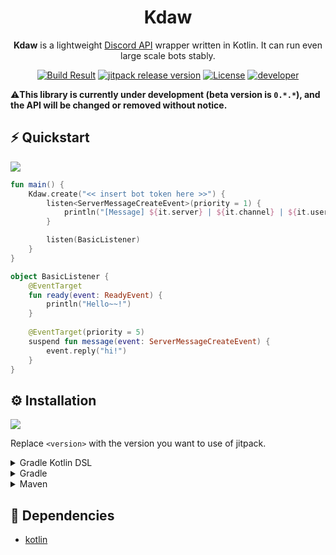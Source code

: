 <h1 align="center">Kdaw</h1>

<p align="center"><b>Kdaw</b>  is a lightweight <a href="https://discord.com/developers/docs/intro">Discord API</a> wrapper written in Kotlin. It can run even large scale bots stably.</p>

<div align="center">
    <a href="https://github.com/Kotlin-chan/kdaw"><img src="https://img.shields.io/github/workflow/status/Kotlin-chan/kdaw/build?style=flat-square" alt="Build Result"></a>
    <a href="https://jitpack.io/#Kotlin-chan/kdaw"><img src="https://img.shields.io/jitpack/v/github/Kotlin-chan/kdaw?label=Version&style=flat-square&color=blueviolet" alt="jitpack release version"></a>
    <a href="https://www.apache.org/licenses/LICENSE-2.0"><img src="https://img.shields.io/static/v1?label=License&message=Apache%202.0&style=flat-square&color=blue" alt="License"></a>
    <a href="https://twitter.com/kotx__"><img src="https://img.shields.io/static/v1?label=Developer&message=Kotx__&style=flat-square&color=orange" alt="developer"></a>
</div>

⚠️**This library is currently under development (beta version is `0.*.*`), and the API will be changed or removed
without notice.**

## ⚡ Quickstart

![](https://i.imgur.com/EXAMPLE_GIF.gif)

```kotlin
fun main() {
    Kdaw.create("<< insert bot token here >>") {
        listen<ServerMessageCreateEvent>(priority = 1) {
            println("[Message] ${it.server} | ${it.channel} | ${it.user} | ${it.text}")
        }

        listen(BasicListener)
    }
}

object BasicListener {
    @EventTarget
    fun ready(event: ReadyEvent) {
        println("Hello~~!")
    }
    
    @EventTarget(priority = 5)
    suspend fun message(event: ServerMessageCreateEvent) {
        event.reply("hi!")
    } 
}
```

## ⚙️ Installation

[![](https://img.shields.io/jitpack/v/github/Kotlin-Chan/kdaw?label=Version&style=flat-square&color=blueviolet)](https://jitpack.io/Kotlin-Chan/kdaw)

Replace `<version>` with the version you want to use of jitpack.

<details>
<summary>Gradle Kotlin DSL</summary>
<div>

```kotlin
repositories {
    maven("https://jitpack.io")
}
```

```kotlin
dependencies {
    implementation("com.github.Kotlin-Chan:kdaw:<version>")
}
```

</div>
</details>

<details>
<summary>Gradle</summary>
<div>

```groovy
repositories {
    maven { url "https://jitpack.io" }
}
```

```groovy
dependencies {
    implementation "com.github.Kotlin-Chan:kdaw:<version>"
}
```

</div>
</details>

<details>
<summary>Maven</summary>
<div>

```xml

<repositories>
    <repository>
        <id>jitpack.io</id>
        <url>https://jitpack.io</url>
    </repository>
</repositories>
```

```xml

<dependency>
    <groupId>com.github.Kotlin-Chan</groupId>
    <artifactId>kdaw</artifactId>
    <version>version</version>
</dependency>
```

</div>
</details>

## 📝 Dependencies

- [kotlin](https://github.com/JetBrains/kotlin)
